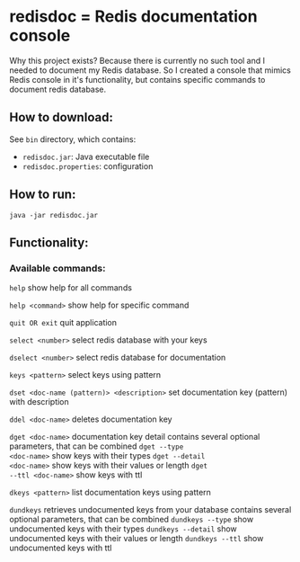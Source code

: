 <h1>redisdoc = Redis documentation console</h1>

Why this project exists? Because there is currently no such tool and I needed to document my Redis database.
So I created a console that mimics Redis console in it's functionality, but contains specific commands to document redis database.

<h2>How to download:</h2> 
See <code>bin</code> directory, which contains:
<ul>
	<li><code>redisdoc.jar</code>: Java executable file</li>
	<li><code>redisdoc.properties</code>: configuration</li>
</ul>

<h2>How to run:</h2>
<code>java -jar redisdoc.jar</code>

<h2>Functionality:</h2>

<h3>Available commands:</h3>
<code>help</code> show help for all commands

<code>help &lt;command&gt;</code> show help for specific command

<code>quit OR exit</code> quit application

<code>select &lt;number&gt;</code> select redis database with your keys

<code>dselect &lt;number&gt;</code> select redis database for documentation

<code>keys &lt;pattern&gt;</code> select keys using pattern

<code>dset &lt;doc-name (pattern)&gt; &lt;description&gt;</code> set documentation key (pattern) with description

<code>ddel &lt;doc-name&gt;</code> deletes documentation key

<code>dget &lt;doc-name&gt;</code>
documentation key detail
contains several optional parameters, that can be combined
<code>dget --type &lt;doc-name&gt;</code>
show keys with their types
<code>dget --detail &lt;doc-name&gt;</code>
show keys with their values or length
<code>dget --ttl &lt;doc-name&gt;</code>
show keys with ttl

<code>dkeys &lt;pattern&gt;</code> list documentation keys using pattern

<code>dundkeys</code>
retrieves undocumented keys from your database
contains several optional parameters, that can be combined
<code>dundkeys --type</code>
show undocumented keys with their types
<code>dundkeys --detail</code>
show undocumented keys with their values or length
<code>dundkeys --ttl</code>
show undocumented keys with ttl

